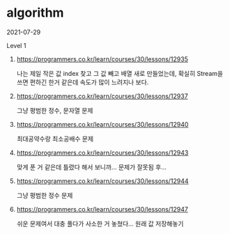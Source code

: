 # algorithm

2021-07-29

Level 1

1. https://programmers.co.kr/learn/courses/30/lessons/12935

   나는 제일 작은 값 index 찾고 그 값 빼고 배열 새로 만들었는데, 확실히 Stream을 쓰면 편하긴 한거 같은데 속도가 많이 느려지나 보다.

2. https://programmers.co.kr/learn/courses/30/lessons/12937

   그냥 평범한 정수, 문자열 문제

3. https://programmers.co.kr/learn/courses/30/lessons/12940

   최대공약수랑 최소공배수 문제

4. https://programmers.co.kr/learn/courses/30/lessons/12943

   맞게 푼 거 같은데 틀렸다 해서 보니까... 문제가 잘못됨 후...

5. https://programmers.co.kr/learn/courses/30/lessons/12944

   그냥 평범한 정수 문제

6. https://programmers.co.kr/learn/courses/30/lessons/12947

   쉬운 문제여서 대충 풀다가 사소한 거 놓쳤다... 원래 값 저장해놓기